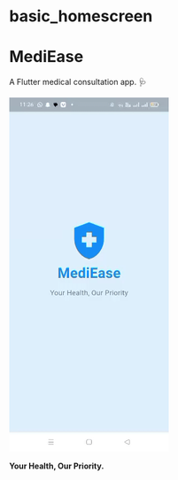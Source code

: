 # basic_homescreen

# MediEase

A Flutter medical consultation app. 🩺

![App Demo](assets/demo.gif)

**Your Health, Our Priority.**

